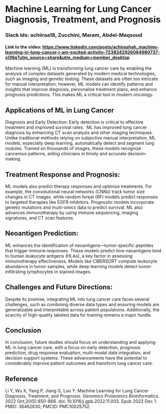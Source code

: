 # Machine Learning for Lung Cancer Diagnosis, Treatment, and Prognosis
### Slack ids: achiiraa18, Zucchini, Maram, Abdel-Maqsoud 
#### Link to the video: https://www.linkedin.com/posts/achirashah_machine-learning-in-lung-cancer-i-am-excited-activity-7238242926084980737-xONq?utm_source=share&utm_medium=member_desktop

Machine learning (ML) is transforming lung cancer care by enabling the analysis of complex datasets generated by modern medical technologies, such as imaging and genetic testing. These datasets are often too intricate for manual interpretation; however, ML models can identify patterns and insights that improve diagnosis, personalize treatment plans, and enhance prognosis predictions. This makes ML a critical tool in modern oncology.

## Applications of ML in Lung Cancer

Diagnosis and Early Detection: Early detection is critical to effective treatment and improved survival rates.  ML has improved lung cancer diagnosis by enhancing CT scan analysis and other imaging techniques. Unlike traditional methods relying on subjective manual interpretation, ML models, especially deep learning, automatically detect and segment lung nodules. Trained on thousands of images, these models recognize cancerous patterns, aiding clinicians in timely and accurate decision-making.

## Treatment Response and Prognosis:

ML models also predict therapy responses and optimize treatments. For example, the convolutional neural networks (CNNs) track tumor size changes in CT images, while random forest (RF) models predict responses to targeted therapies like EGFR inhibitors. Prognostic models incorporate genetic mutations and multi-omics data to predict survival. ML also advances immunotherapy by using immune sequencing, imaging signatures, and CT scan features.

## Neoantigen Prediction: 

ML enhances the identification of neoantigens—tumor-specific peptides that trigger immune responses. These models predict how neoantigens bind to human leukocyte antigens (HLAs), a key factor in assessing immunotherapy effectiveness. Models like CIBERSORT compute leukocyte abundance in tumor samples, while deep learning models detect tumor-infiltrating lymphocytes in stained images.

## Challenges and Future Directions: 

Despite its promise, integrating ML into lung cancer care faces several challenges, such as combining diverse data types and ensuring models are generalizable and interpretable across patient populations. Additionally, the scarcity of high-quality labeled data for training remains a major hurdle.

## Conclusion

In conclusion, future studies should focus on understanding and applying ML in lung cancer care, with a focus on early detection, prognosis prediction, drug response evaluation, multi-modal data integration, and decision support systems. These advancements have the potential to considerably improve patient outcomes and transform lung cancer care.

## Reference

Li Y, Wu X, Yang P, Jiang G, Luo Y. Machine Learning for Lung Cancer Diagnosis, Treatment, and Prognosis. Genomics Proteomics Bioinformatics. 2022 Oct;20(5):850-866. doi: 10.1016/j.gpb.2022.11.003. Epub 2022 Dec 1. PMID: 36462630; PMCID: PMC10025752.
